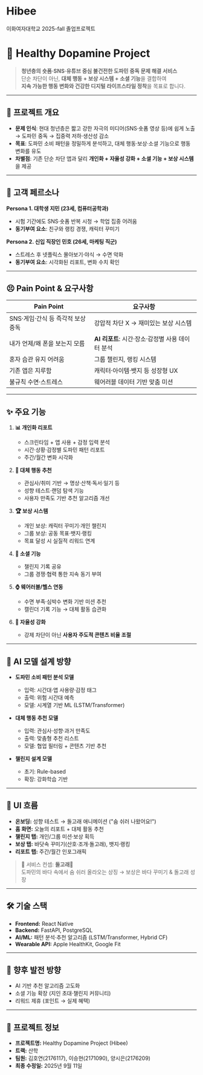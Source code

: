 # Hibee  
이화여자대학교 2025-fall 졸업프로젝트  

# 📱 Healthy Dopamine Project  

> **청년층의 숏폼·SNS·유튜브 중심 불건전한 도파민 중독 문제 해결 서비스**  
> 단순 차단이 아닌, **대체 행동 + 보상 시스템 + 소셜 기능**을 결합하여  
> **지속 가능한 행동 변화와 건강한 디지털 라이프스타일 정착**을 목표로 합니다.  

---

## 🚀 프로젝트 개요
- **문제 인식**: 현대 청년층은 짧고 강한 자극의 미디어(SNS·숏폼 영상 등)에 쉽게 노출 → 도파민 중독 → 집중력 저하·생산성 감소  
- **목표**: 도파민 소비 패턴을 정밀하게 분석하고, 대체 행동·보상·소셜 기능으로 행동 변화를 유도  
- **차별점**: 기존 단순 차단 앱과 달리 **개인화 + 자율성 강화 + 소셜 기능 + 보상 시스템**을 제공  

---

## 👤 고객 페르소나
**Persona 1. 대학생 지민 (23세, 컴퓨터공학과)**  
- 시험 기간에도 SNS·숏폼 반복 시청 → 학업 집중 어려움  
- **동기부여 요소**: 친구와 랭킹 경쟁, 캐릭터 꾸미기  

**Persona 2. 신입 직장인 민호 (26세, 마케팅 직군)**  
- 스트레스 후 넷플릭스 몰아보기·야식 → 수면 악화  
- **동기부여 요소**: 시각화된 리포트, 변화 수치 확인  

---

## 😣 Pain Point & 요구사항
| Pain Point | 요구사항 |
|------------|-----------|
| SNS·게임·간식 등 즉각적 보상 중독 | 강압적 차단 X → 재미있는 보상 시스템 |
| 내가 언제/왜 폰을 보는지 모름 | **AI 리포트**: 시간·장소·감정별 사용 데이터 분석 |
| 혼자 습관 유지 어려움 | 그룹 챌린지, 랭킹 시스템 |
| 기존 앱은 지루함 | 캐릭터·아이템·뱃지 등 성장형 UX |
| 불규칙 수면·스트레스 | 웨어러블 데이터 기반 맞춤 미션 |

---

## ✨ 주요 기능
1. **📊 개인화 리포트**  
   - 스크린타임 + 앱 사용 + 감정 입력 분석  
   - 시간·상황·감정별 도파민 패턴 리포트  
   - 주간/월간 변화 시각화  

2. **🔄 대체 행동 추천**  
   - 관심사/취미 기반 → 명상·산책·독서·일기 등  
   - 성향 테스트·랜덤 탐색 기능  
   - 사용자 만족도 기반 추천 알고리즘 개선  

3. **🏆 보상 시스템**  
   - 개인 보상: 캐릭터 꾸미기·개인 챌린지  
   - 그룹 보상: 공동 목표·뱃지·랭킹  
   - 목표 달성 시 실질적 리워드 연계  

4. **👥 소셜 기능**  
   - 챌린지 기록 공유  
   - 그룹 경쟁·협력 통한 지속 동기 부여  

5. **⌚ 웨어러블/헬스 연동**  
   - 수면 부족·심박수 변화 기반 미션 추천  
   - 캘린더 기록 기능 → 대체 활동 습관화  

6. **🧠 자율성 강화**  
   - 강제 차단이 아닌 **사용자 주도적 콘텐츠 비율 조절**  

---

## 🤖 AI 모델 설계 방향
- **도파민 소비 패턴 분석 모델**  
  - 입력: 시간대·앱 사용량·감정 태그  
  - 출력: 위험 시간대 예측  
  - 모델: 시계열 기반 ML (LSTM/Transformer)  

- **대체 행동 추천 모델**  
  - 입력: 관심사·성향·과거 만족도  
  - 출력: 맞춤형 추천 리스트  
  - 모델: 협업 필터링 + 콘텐츠 기반 추천  

- **챌린지 설계 모델**  
  - 초기: Rule-based  
  - 확장: 강화학습 기반  

---

## 📱 UI 흐름
- **온보딩:** 성향 테스트 → 돌고래 애니메이션 ("숨 쉬러 나왔어요!")  
- **홈 화면:** 오늘의 리포트 + 대체 활동 추천  
- **챌린지 탭:** 개인/그룹 미션·보상 획득  
- **보상 탭:** 바닷속 꾸미기(산호·조개·돌고래), 뱃지·랭킹  
- **리포트 탭:** 주간/월간 인포그래픽  

> 🌊 서비스 컨셉: **돌고래🐬**  
> 도파민의 바다 속에서 숨 쉬러 올라오는 상징 → 보상은 바다 꾸미기 & 돌고래 성장  

---

## 🛠️ 기술 스택
- **Frontend:** React Native  
- **Backend:** FastAPI, PostgreSQL  
- **AI/ML:** 패턴 분석·추천 알고리즘 (LSTM/Transformer, Hybrid CF)  
- **Wearable API:** Apple HealthKit, Google Fit  

---

## 📌 향후 발전 방향
- AI 기반 추천 알고리즘 고도화  
- 소셜 기능 확장 (지인 초대·챌린지 커뮤니티)  
- 리워드 제휴 (포인트 → 실제 혜택)  

---

## 👥 프로젝트 정보
- **프로젝트명:** Healthy Dopamine Project (Hibee)  
- **트랙:** 산학  
- **팀원:** 김호연(2176117), 이승현(2171090), 양시은(2176209)  
- **최종 수정일:** 2025년 9월 11일  
